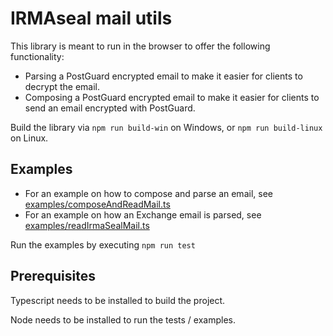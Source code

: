 # IRMAseal mail utils
This library is meant to run in the browser to offer the following functionality:

- Parsing a PostGuard encrypted email to make it easier for clients to decrypt the email.
- Composing a PostGuard encrypted email to make it easier for clients to send an email encrypted with PostGuard.

Build the library via `npm run build-win` on Windows, or `npm run build-linux` on Linux.

## Examples

- For an example on how to compose and parse an email, see [examples/composeAndReadMail.ts](test/composeAndReadMail.ts)
- For an example on how an Exchange email is parsed, see [examples/readIrmaSealMail.ts](test/readExchangeMail.ts)

Run the examples by executing `npm run test`

## Prerequisites

Typescript needs to be installed to build the project.

Node needs to be installed to run the tests / examples.
